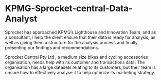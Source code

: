 # KPMG-Sprocket-central-Data-Analyst
Sprocket has approached KPMG’s Lighthouse and Innovation Team, and as a consultant, I help the client ensure that their data is ready for analysis, as well as giving them a structure for the analysis process and finally, presenting our findings and recommendations.

Sprocket Central Pty Ltd , a medium size bikes and cycling accessories organisation, needs help with its customer and transactions data. The organisation has a large datasets relating to its customers, but their team is unsure how to effectively analyse it to help optimize its marketing strategy.
